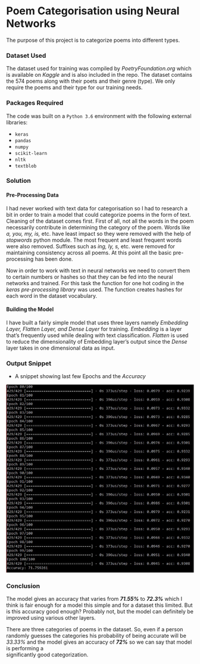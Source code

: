 # Poem Categorisation using Neural Networks

The purpose of this project is to categorize poems into different types.

### Dataset Used

The dataset used for training was compiled by *PoetryFoundation.org* which is available on *Kaggle* and is also included in the 
repo. The dataset contains the 574 poems along with their poets and their genre (type). We only require the poems 
and their type for our training needs.

### Packages Required

The code was built on a `Python 3.6` environment with the following external libraries:

* `keras`
* `pandas`
* `numpy`
* `scikit-learn`
* `nltk`
* `textblob`

### Solution

#### Pre-Processing Data

I had never worked with text data for categorisation so I had to research a bit in order to train a model that could categorize 
poems in the form of text. Cleaning of the dataset comes first. First of all, not all the words in the poem necessarily 
contribute in determining the category of the poem. Words like *a, you, my, is,* etc. have least impact so they were removed with 
the help of *stopwords* python module. The most frequent and least frequent words were also removed. Suffixes such as *ing, ly, s,*
etc. were removed for maintaining consistency across all poems. At this point all the basic pre-processing has been done.

Now in order to work with text in neural networks we need to convert them to certain numbers or hashes so that they can be fed 
into the neural networks and trained. For this task the function for one hot coding in the *keras pre-processing library* was 
used. The function creates hashes for each word in the dataset vocabulary. 

#### Building the Model

I have built a fairly simple model that uses three layers namely *Embedding Layer, Flatten Layer, and Dense Layer* for training. 
*Embedding* is a layer that’s frequently used while dealing with text classification. *Flatten* is used to reduce the dimensionality 
of Embedding layer’s output since the *Dense* layer takes in one dimensional data as input.

### Output Snippet

* A snippet showing last few Epochs and the *Accuracy*

![Snippet](output_snippet.JPG)

### Conclusion

The model gives an accuracy that varies from ***71.55%*** to ***72.3%*** which I think is fair enough for a model this simple and for a dataset this limited. But is this accuracy good enough? Probably not, but the model can definitely be improved using various other layers. 

There are three categories of poems in the dataset. So, even if a person randomly guesses the categories his probability of 
being accurate will be *33.33%* and the model gives an accuracy of ***72%*** so we can say that model is performing a  
significantly good categorization.
